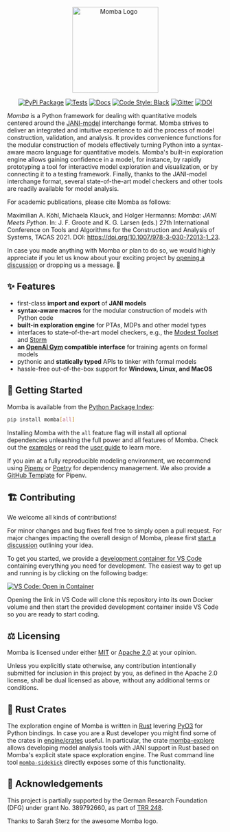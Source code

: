 <p align="center">
  <img src="https://raw.githubusercontent.com/koehlma/momba/master/docs/_static/images/logo_with_text.svg" alt="Momba Logo" width="200px">
</p>

<p align="center">
  <a href="https://pypi.python.org/pypi/momba"><img alt="PyPi Package" src="https://img.shields.io/pypi/v/momba.svg?label=latest%20version"></a>
  <a href="https://github.com/koehlma/momba/actions"><img alt="Tests" src="https://img.shields.io/github/workflow/status/koehlma/momba/Pipeline?label=tests"></a>
  <a href="https://koehlma.github.io/momba/"><img alt="Docs" src="https://img.shields.io/static/v1?label=docs&message=master&color=blue"></a>
  <a href="https://github.com/psf/black"><img alt="Code Style: Black" src="https://img.shields.io/badge/code%20style-black-000000.svg"></a>
  <a href="https://gitter.im/koehlma/momba?utm_source=badge&utm_medium=badge&utm_campaign=pr-badge"><img alt="Gitter" src="https://badges.gitter.im/koehlma/momba.svg"></a>
  <a href="https://doi.org/10.5281/zenodo.4519376"><img alt="DOI" src="https://zenodo.org/badge/DOI/10.5281/zenodo.4519376.svg"></a>
</p>

_Momba_ is a Python framework for dealing with quantitative models centered around the [JANI-model](http://www.jani-spec.org/) interchange format.
Momba strives to deliver an integrated and intuitive experience to aid the process of model construction, validation, and analysis.
It provides convenience functions for the modular construction of models effectively turning Python into a syntax-aware macro language for quantitative models.
Momba's built-in exploration engine allows gaining confidence in a model, for instance, by rapidly prototyping a tool for interactive model exploration and visualization, or by connecting it to a testing framework.
Finally, thanks to the JANI-model interchange format, several state-of-the-art model checkers and other tools are readily available for model analysis.

For academic publications, please cite Momba as follows:

Maximilian A. Köhl, Michaela Klauck, and Holger Hermanns: _Momba: JANI Meets Python_. In: J. F. Groote and K. G. Larsen (eds.) 27th International Conference on Tools and Algorithms for the Construction and Analysis of Systems, TACAS 2021. DOI: https://doi.org/10.1007/978-3-030-72013-1_23.

In case you made anything with Momba or plan to do so, we would highly appreciate if you let us know about your exciting project by [opening a discussion](https://github.com/koehlma/momba/discussions/new?category=show-and-tell) or dropping us a message. 🙌

## ✨ Features

- first-class **import and export** of **JANI models**
- **syntax-aware macros** for the modular construction of models with Python code
- **built-in exploration engine** for PTAs, MDPs and other model types
- interfaces to state-of-the-art model checkers, e.g., the [Modest Toolset](http://www.modestchecker.net/) and [Storm](https://www.stormchecker.org/)
- **an [OpenAI Gym](https://gym.openai.com) compatible interface** for training agents on formal models
- pythonic and **statically typed** APIs to tinker with formal models
- hassle-free out-of-the-box support for **Windows, Linux, and MacOS**

## 🚀 Getting Started

Momba is available from the [Python Package Index](https://pypi.org/):

```sh
pip install momba[all]
```

Installing Momba with the `all` feature flag will install all optional dependencies unleashing the full power and all features of Momba.
Check out the [examples](https://koehlma.github.io/momba/examples) or read the [user guide](https://koehlma.github.io/momba/guide) to learn more.

If you aim at a fully reproducible modeling environment, we recommend using [Pipenv](https://pypi.org/project/pipenv/) or [Poetry](https://python-poetry.org/) for dependency management.
We also provide a [GitHub Template](https://github.com/koehlma/momba-pipenv-template) for Pipenv.

## 🏗 Contributing

We welcome all kinds of contributions!

For minor changes and bug fixes feel free to simply open a pull request. For major changes impacting the overall design of Momba, please first [start a discussion](https://github.com/koehlma/momba/discussions/new?category=ideas) outlining your idea.

To get you started, we provide a [development container for VS Code](https://code.visualstudio.com/docs/remote/containers) containing everything you need for development. The easiest way to get up and running is by clicking on the following badge:

[![VS Code: Open in Container](https://img.shields.io/static/v1?label=VS%20Code&message=Open%20in%20Container&color=blue&logo=visualstudiocode)](https://vscode.dev/redirect?url=vscode://ms-vscode-remote.remote-containers/cloneInVolume?url=https://github.com/koehlma/momba.git)

Opening the link in VS Code will clone this repository into its own Docker volume and then start the provided development container inside VS Code so you are ready to start coding.

## ⚖️ Licensing

Momba is licensed under either [MIT](https://github.com/koehlma/momba/blob/main/LICENSE-MIT) or [Apache 2.0](https://github.com/koehlma/momba/blob/main/LICENSE-APACHE) at your opinion.

Unless you explicitly state otherwise, any contribution intentionally submitted for inclusion in this project by you, as defined in the Apache 2.0 license, shall be dual licensed as above, without any additional terms or conditions.

## 🦀 Rust Crates

The exploration engine of Momba is written in [Rust](https://rust-lang.org) levering [PyO3](https://pyo3.rs/) for Python bindings.
In case you are a Rust developer you might find some of the crates in [engine/crates](engine/crates) useful.
In particular, the crate [momba-explore](https://crates.io/crates/momba-explore) allows developing model analysis tools with JANI support in Rust based on Momba's explicit state space exploration engine.
The Rust command line tool [`momba-sidekick`](https://crates.io/crates/momba-sidekick) directly exposes some of this functionality.

## 🙏 Acknowledgements

This project is partially supported by the German Research Foundation (DFG) under grant No. 389792660, as part of [TRR 248](https://perspicuous-computing.science).

Thanks to Sarah Sterz for the awesome Momba logo.
